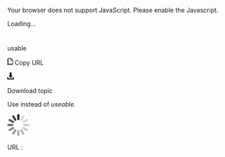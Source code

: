 Your browser does not support JavaScript. Please enable the Javascript.

Loading...

# 

usable

![Copy URL](media/usable/Copy.png)
Copy URL

![Download](media/usable/Download.png)

Download topic

Use instead of *useable.*

![In progress](media/usable/activity-large.gif)

URL :
